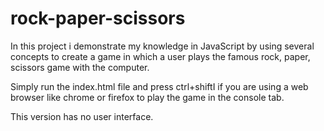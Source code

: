 # rock-paper-scissors
In this project i demonstrate my knowledge in JavaScript by using several concepts
to create a game in which a user plays the famous rock, paper, scissors game with the computer.

Simply run the index.html file and press ctrl+shiftI if you are using a web browser like chrome or
firefox to play the game in the console tab.

This version has no user interface.
